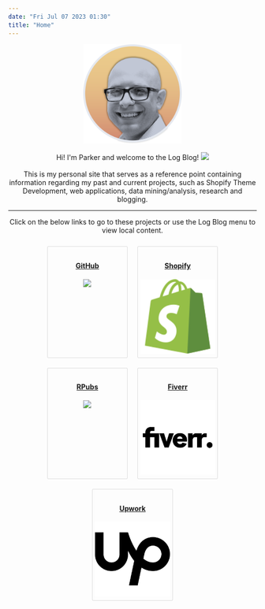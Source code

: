 ```yaml
---
date: "Fri Jul 07 2023 01:30"
title: "Home"
---
```


<style>
img.thumb {
  width: 100%;
  height: auto;
}
.content:hover {
  box-shadow: 0 3px 10px rgb(0 0 0 / 0.5);
  border: 1px solid #ddd;
}

.content {
  height: auto;
  width: 30%;
  padding: 5px;
  border: 0.5px solid #ddd; /* Grey */
  border-radius: 2px;
  margin: 10px;
  position: relative;
}
.content::before,
.content::after {
  --scale: 0;
  position: absolute;
  top: -0.25rem;
  left: 50%;
  transform: translateX(-50%) translateY(-100%) scale(var(--scale));
  transform-origin: bottom center;
  transition: 100ms transform;
}

.content::before {
  content: attr(data-tooltip);
  width: max-content;
  max-width: 75%;
  height: auto;
  padding: 0.5rem;
  border-radius: 2px;
  border: 1px solid black;
  box-shadow: 0 3px 10px rgb(0 0 0 / 0.5);
  text-align: center;
  font-size: 11px;
  background: white;
  color: black;
}

.content:hover::before {
  --scale: 1;
}
a {
  border-bottom: none !important;
}
.flex-container{
    display:flex;
    flex-flow: row wrap;
    justify-content: center;
}
h4#img-title {
  padding-top: 5px !important;
}
</style>

<div align="center">
  <img alt="avatar" src="avatar_me.png" width="200" >
  <p>
    Hi! I'm Parker and welcome to the Log Blog! <img src="https://media.giphy.com/media/hvRJCLFzcasrR4ia7z/giphy.gif" width="25px">
    <br/><br/>
    This is my personal site that serves as a reference point containing
    information regarding my past and current projects, such as Shopify Theme Development,
    web applications, data mining/analysis, research and blogging.
  </p>
  <hr>
  <p>
    Click on the below links to go to these projects or use the Log Blog menu to view local
    content.
  </p>
  <div class="flex-container">
    <div class="content" data-tooltip="GitHub is a code hosting platform for version control and collaboration.">
      <a href="https://github.com/alanoakes">
      <h4 id="img-title">GitHub</h4>
        <span></span>
        <img src="https://cdn.jsdelivr.net/gh/devicons/devicon/icons/github/github-original.svg" class="thumb" />
      </a>
    </div>
    <div class="content" data-tooltip="Shopify is a user-friendly e-commerce platform that helps small businesses build an online store and sell online through one streamlined dashboard.">
      <a href="about:blank">
      <h4 id="img-title">Shopify</h4>
        <span></span>
        <img src="shopify.svg" class="thumb" />
      </a>
    </div>
    <div class="content" data-tooltip="Rpubs is an open publishing platform for HTML documents produced using RMarkdown from within RStudio ...">
      <a href="https://rpubs.com/alanoakes/">
      <h4 id="img-title">RPubs</h4>
        <img src="https://cdn.jsdelivr.net/gh/devicons/devicon/icons/rstudio/rstudio-original.svg" class="thumb" />
      </a>
    </div>
    <div class="content" data-tooltip="... is considered a 'micro-task' site, where you can do relatively quick, small one-off tasks which they call 'gigs.'">
      <a href="about:blank">
      <h4 id="img-title">Fiverr</h4>
        <img src="fiverr.svg" class="thumb" />
      </a>
    </div>
    <div class="content" data-tooltip="Upwork is an online freelance marketplace. Clients come to the platform to look for freelance talent to work on their projects.">
      <a href="about:blank">
      <h4 id="img-title">Upwork</h4>
        <img src="upwork.svg" class="thumb" />
      </a>
    </div>
  </div>

  </p>
</div>
